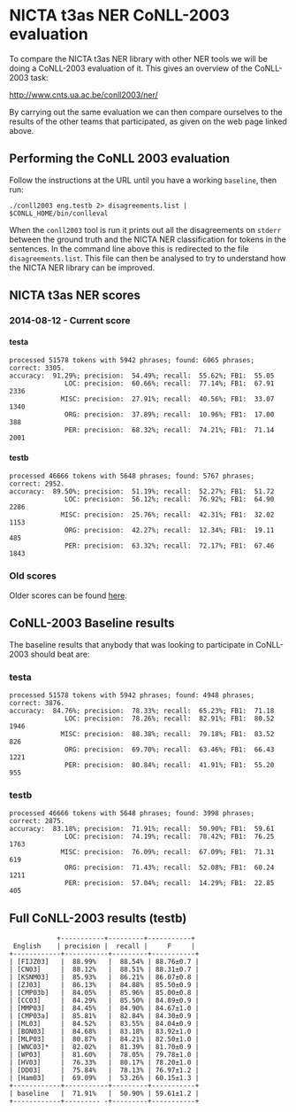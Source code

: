 
NICTA t3as NER CoNLL-2003 evaluation
====================================

To compare the NICTA t3as NER library with other NER tools we will be doing a CoNLL-2003 evaluation of it. This gives an overview of the CoNLL-2003 task:

<http://www.cnts.ua.ac.be/conll2003/ner/>

By carrying out the same evaluation we can then compare ourselves to the results of the other teams that participated, as given on the web page linked above.


## Performing the CoNLL 2003 evaluation

Follow the instructions at the URL until you have a working `baseline`, then run:

    ./conll2003 eng.testb 2> disagreements.list | $CONLL_HOME/bin/conlleval

When the `conll2003` tool is run it prints out all the disagreements on `stderr` between the ground truth and the NICTA NER classification for tokens in the sentences. In the command line above this is redirected to the file `disagreements.list`. This file can then be analysed to try to understand how the NICTA NER library can be improved.
    

## NICTA t3as NER scores

### 2014-08-12 - Current score
#### testa
    processed 51578 tokens with 5942 phrases; found: 6065 phrases; correct: 3305.
    accuracy:  91.29%; precision:  54.49%; recall:  55.62%; FB1:  55.05
                  LOC: precision:  60.66%; recall:  77.14%; FB1:  67.91  2336
                 MISC: precision:  27.91%; recall:  40.56%; FB1:  33.07  1340
                  ORG: precision:  37.89%; recall:  10.96%; FB1:  17.00  388
                  PER: precision:  68.32%; recall:  74.21%; FB1:  71.14  2001

#### testb
    processed 46666 tokens with 5648 phrases; found: 5767 phrases; correct: 2952.
    accuracy:  89.50%; precision:  51.19%; recall:  52.27%; FB1:  51.72
                  LOC: precision:  56.12%; recall:  76.92%; FB1:  64.90  2286
                 MISC: precision:  25.76%; recall:  42.31%; FB1:  32.02  1153
                  ORG: precision:  42.27%; recall:  12.34%; FB1:  19.11  485
                  PER: precision:  63.32%; recall:  72.17%; FB1:  67.46  1843

### Old scores

Older scores can be found [here](OldResults.md).


## CoNLL-2003 Baseline results

The baseline results that anybody that was looking to participate in CoNLL-2003 should beat are:

### testa
    processed 51578 tokens with 5942 phrases; found: 4948 phrases; correct: 3876.
    accuracy:  84.76%; precision:  78.33%; recall:  65.23%; FB1:  71.18
                  LOC: precision:  78.26%; recall:  82.91%; FB1:  80.52  1946
                 MISC: precision:  88.38%; recall:  79.18%; FB1:  83.52  826
                  ORG: precision:  69.70%; recall:  63.46%; FB1:  66.43  1221
                  PER: precision:  80.84%; recall:  41.91%; FB1:  55.20  955

### testb
    processed 46666 tokens with 5648 phrases; found: 3998 phrases; correct: 2875.
    accuracy:  83.18%; precision:  71.91%; recall:  50.90%; FB1:  59.61
                  LOC: precision:  74.19%; recall:  78.42%; FB1:  76.25  1763
                 MISC: precision:  76.09%; recall:  67.09%; FB1:  71.31  619
                  ORG: precision:  71.43%; recall:  52.08%; FB1:  60.24  1211
                  PER: precision:  57.04%; recall:  14.29%; FB1:  22.85  405


## Full CoNLL-2003 results (testb)
                +-----------+---------+-----------+
     English    | precision |  recall |     F     |
    +------------+-----------+---------+-----------+
    | [FIJZ03]   |  88.99%   |  88.54% | 88.76±0.7 |
    | [CN03]     |  88.12%   |  88.51% | 88.31±0.7 |
    | [KSNM03]   |  85.93%   |  86.21% | 86.07±0.8 |
    | [ZJ03]     |  86.13%   |  84.88% | 85.50±0.9 |
    | [CMP03b]   |  84.05%   |  85.96% | 85.00±0.8 |
    | [CC03]     |  84.29%   |  85.50% | 84.89±0.9 |
    | [MMP03]    |  84.45%   |  84.90% | 84.67±1.0 |
    | [CMP03a]   |  85.81%   |  82.84% | 84.30±0.9 |
    | [ML03]     |  84.52%   |  83.55% | 84.04±0.9 |
    | [BON03]    |  84.68%   |  83.18% | 83.92±1.0 |
    | [MLP03]    |  80.87%   |  84.21% | 82.50±1.0 |
    | [WNC03]*   |  82.02%   |  81.39% | 81.70±0.9 |
    | [WP03]     |  81.60%   |  78.05% | 79.78±1.0 |
    | [HV03]     |  76.33%   |  80.17% | 78.20±1.0 |
    | [DD03]     |  75.84%   |  78.13% | 76.97±1.2 |
    | [Ham03]    |  69.09%   |  53.26% | 60.15±1.3 |
    +------------+-----------+---------+-----------+
    | baseline   |  71.91%   |  50.90% | 59.61±1.2 |
    +------------+--------- -+---------+-----------+
